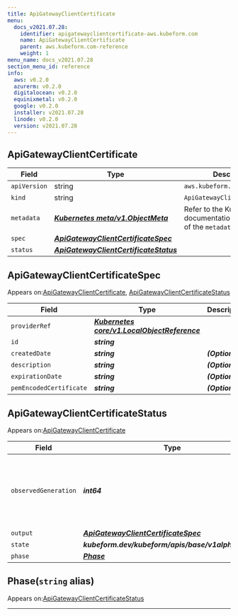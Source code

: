 ```yaml
---
title: ApiGatewayClientCertificate
menu:
  docs_v2021.07.28:
    identifier: apigatewayclientcertificate-aws.kubeform.com
    name: ApiGatewayClientCertificate
    parent: aws.kubeform.com-reference
    weight: 1
menu_name: docs_v2021.07.28
section_menu_id: reference
info:
  aws: v0.2.0
  azurerm: v0.2.0
  digitalocean: v0.2.0
  equinixmetal: v0.2.0
  google: v0.2.0
  installer: v2021.07.28
  linode: v0.2.0
  version: v2021.07.28
---
```


## ApiGatewayClientCertificate
| Field | Type | Description |
| ------ | ----- | ----------- |
| `apiVersion` | string | `aws.kubeform.com/v1alpha1` |
|    `kind` | string | `ApiGatewayClientCertificate` |
| `metadata` | ***[Kubernetes meta/v1.ObjectMeta](https://v1-18.docs.kubernetes.io/docs/reference/generated/kubernetes-api/v1.18/#objectmeta-v1-meta)***|Refer to the Kubernetes API documentation for the fields of the `metadata` field.|
| `spec` | ***[ApiGatewayClientCertificateSpec](#apigatewayclientcertificatespec)***||
| `status` | ***[ApiGatewayClientCertificateStatus](#apigatewayclientcertificatestatus)***||
## ApiGatewayClientCertificateSpec

Appears on:[ApiGatewayClientCertificate](#apigatewayclientcertificate), [ApiGatewayClientCertificateStatus](#apigatewayclientcertificatestatus)

| Field | Type | Description |
| ------ | ----- | ----------- |
| `providerRef` | ***[Kubernetes core/v1.LocalObjectReference](https://v1-18.docs.kubernetes.io/docs/reference/generated/kubernetes-api/v1.18/#localobjectreference-v1-core)***||
| `id` | ***string***||
| `createdDate` | ***string***| ***(Optional)*** |
| `description` | ***string***| ***(Optional)*** |
| `expirationDate` | ***string***| ***(Optional)*** |
| `pemEncodedCertificate` | ***string***| ***(Optional)*** |
## ApiGatewayClientCertificateStatus

Appears on:[ApiGatewayClientCertificate](#apigatewayclientcertificate)

| Field | Type | Description |
| ------ | ----- | ----------- |
| `observedGeneration` | ***int64***| ***(Optional)*** Resource generation, which is updated on mutation by the API Server.|
| `output` | ***[ApiGatewayClientCertificateSpec](#apigatewayclientcertificatespec)***| ***(Optional)*** |
| `state` | ***kubeform.dev/kubeform/apis/base/v1alpha1.State***| ***(Optional)*** |
| `phase` | ***[Phase](#phase)***| ***(Optional)*** |
## Phase(`string` alias)

Appears on:[ApiGatewayClientCertificateStatus](#apigatewayclientcertificatestatus)

---
